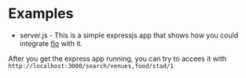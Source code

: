 Examples
========

* server.js - This is a simple expressjs app that shows how you could integrate [flo](https://github.com/FLOChip/flo) with it.

After you get the express app running, you can try to accees it with `http://localhost:3000/search/venues,food/stad/1`
